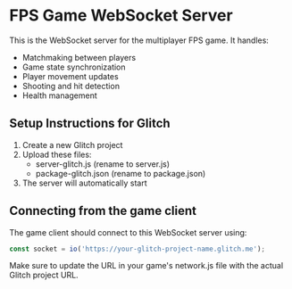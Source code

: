 # FPS Game WebSocket Server

This is the WebSocket server for the multiplayer FPS game. It handles:

- Matchmaking between players
- Game state synchronization
- Player movement updates
- Shooting and hit detection
- Health management

## Setup Instructions for Glitch

1. Create a new Glitch project
2. Upload these files:
   - server-glitch.js (rename to server.js)
   - package-glitch.json (rename to package.json)
3. The server will automatically start

## Connecting from the game client

The game client should connect to this WebSocket server using:

```javascript
const socket = io('https://your-glitch-project-name.glitch.me');
```

Make sure to update the URL in your game's network.js file with the actual Glitch project URL.